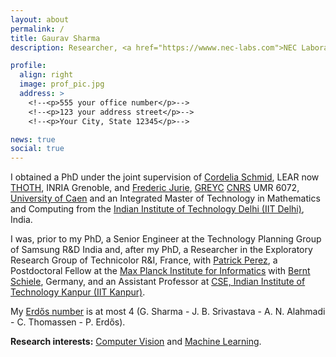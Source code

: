 ```yaml
---
layout: about
permalink: /
title: Gaurav Sharma 
description: Researcher, <a href="https://wwww.nec-labs.com">NEC Laboratories America</a> 

profile:
  align: right
  image: prof_pic.jpg
  address: >
    <!--<p>555 your office number</p>-->
    <!--<p>123 your address street</p>-->
    <!--<p>Your City, State 12345</p>-->

news: true
social: true
---
```

        
I obtained a PhD under the joint supervision of [Cordelia Schmid](http://lear.inrialpes.fr/~schmid),
LEAR now [THOTH](http://thoth.inrialpes.fr), INRIA Grenoble, and [Frederic
Jurie](http://jurie.users.greyc.fr), [GREYC](http://www.greyc.fr) [CNRS](http://www.cnrs.fr)
UMR 6072, [University of Caen](http://www.unicaen.fr) and an Integrated Master of Technology in Mathematics
and Computing from the [Indian Institute of Technology Delhi (IIT Delhi)](http://www.iitd.ac.in), India.  

I was, prior to my PhD, a Senior Engineer at the Technology Planning Group of Samsung R&D India and,
after my PhD, a Researcher in the Exploratory Research Group of Technicolor R&I, France, with [Patrick Perez](https://ptrckprz.github.io/), a
Postdoctoral Fellow at the [Max Planck Institute for
Informatics](http://www.mpi-inf.mpg.de/departments/computer-vision-and-multimodal-computing/) with [Bernt Schiele](https://www.mpi-inf.mpg.de/departments/computer-vision-and-machine-learning/people/bernt-schiele/),
Germany, and an Assistant Professor at [CSE, Indian Institute of Technology Kanpur (IIT
Kanpur)](http://www.cse.iitk.ac.in).

My [Erdős number](http://en.wikipedia.org/wiki/Erdős_number) is at most 4 (G. Sharma - J. B.
Srivastava - A. N. Alahmadi - C. Thomassen - P.  Erdős).

<strong>Research interests:</strong> [Computer Vision](http://en.wikipedia.org/wiki/Computer_vision)
and [Machine Learning](http://en.wikipedia.org/wiki/Machine_learning).


